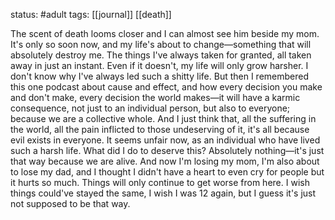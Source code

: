 status: #adult 
tags: [[journal]] [[death]] 

The scent of death looms closer and I can almost see him beside my mom. It's only so soon now, and my life's about to change—something that will absolutely destroy me. The things I've always taken for granted, all taken away in just an instant. Even if it doesn't, my life will only grow harsher. I don't know why I've always led such a shitty life. But then I remembered this one podcast about cause and effect, and how every decision you make and don't make, every decision the world makes—it will have a karmic consequence, not just to an individual person, but also to everyone; because we are a collective whole. And I just think that, all the suffering in the world, all the pain inflicted to those undeserving of it, it's all because evil exists in everyone. It seems unfair now, as an individual who have lived such a harsh life. What did I do to deserve this? Absolutely nothing—it's just that way because we are alive. And now I'm losing my mom, I'm also about to lose my dad, and I thought I didn't have a heart to even cry for people but it hurts so much. Things will only continue to get worse from here. I wish things could've stayed the same, I wish I was 12 again, but I guess it's just not supposed to be that way.